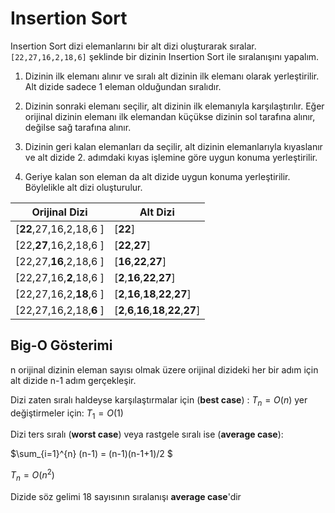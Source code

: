 # Insertion Sort

Insertion Sort dizi elemanlarını bir alt dizi oluşturarak sıralar. `[22,27,16,2,18,6]`  şeklinde bir dizinin Insertion Sort ile sıralanışını yapalım.


1. Dizinin ilk elemanı alınır ve sıralı alt dizinin ilk elemanı olarak yerleştirilir. Alt dizide sadece 1 eleman olduğundan sıralıdır.

2. Dizinin sonraki elemanı seçilir, alt dizinin ilk elemanıyla karşılaştırılır. Eğer orijinal dizinin elemanı ilk elemandan küçükse dizinin sol tarafına alınır, değilse sağ tarafına alınır.

3. Dizinin geri kalan elemanları da seçilir, alt dizinin elemanlarıyla kıyaslanır ve alt dizide 2. adımdaki kıyas işlemine göre uygun konuma yerleştirilir.

4. Geriye kalan son eleman da alt dizide uygun konuma yerleştirilir. Böylelikle alt dizi oluşturulur.

| Orijinal Dizi | Alt Dizi |
| ----------- | ----------- |
| [**22**,27,16,2,18,6 ]| [**22**]| |
| [22,**27**,16,2,18,6 ]   | [**22**,**27**]   |
| [22,27,**16**,2,18,6 ]   | [**16**,**22**,**27**]|
| [22,27,16,**2**,18,6 ]   | [**2**,**16**,**22**,**27**]|
| [22,27,16,2,**18**,6 ]   | [**2**,**16**,**18**,**22**,**27**]|
| [22,27,16,2,18,**6** ]   | [**2**,**6**,**16**,**18**,**22**,**27**]|


## Big-O Gösterimi

 n orijinal dizinin eleman sayısı olmak üzere orijinal dizideki her bir adım için alt dizide n-1 adım gerçekleşir.

Dizi zaten sıralı haldeyse karşılaştırmalar için (**best case**) : $T_{n}=O(n)$ yer değiştirmeler için: $T_{1}=O(1)$

Dizi ters sıralı (**worst case**) veya rastgele sıralı ise (**average case**):

$\sum_{i=1}^{n} (n-1) = (n-1)(n-1+1)/2 $

$T_{n}=O(n^2)$

Dizide söz gelimi 18 sayısının sıralanışı **average case**'dir